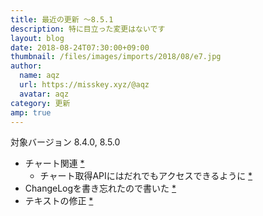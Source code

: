 ```yaml
---
title: 最近の更新 ～8.5.1
description: 特に目立った変更はないです
layout: blog
date: 2018-08-24T07:30:00+09:00
thumbnail: /files/images/imports/2018/08/e7.jpg
author:
  name: aqz
  url: https://misskey.xyz/@aqz
  avatar: aqz
category: 更新
amp: true
---
```

対象バージョン 8.4.0, 8.5.0

- チャート関連 [*](https://github.com/syuilo/misskey/commit/3f7d2486847ef8f3229adad024316ad01da251ae)
  * チャート取得APIにはだれでもアクセスできるように [*](https://github.com/syuilo/misskey/commit/b21287262e85e3e09e19217ba4168b83e4fdf4a7)
- ChangeLogを書き忘れたので書いた [*](https://github.com/syuilo/misskey/commit/c1b47a2119f9101ebc5f5e514a9f0fc1aaf5b181)
- テキストの修正 [*](https://github.com/syuilo/misskey/commit/6e179e7cdede6020664ab36a214d1dc5497ebf85)